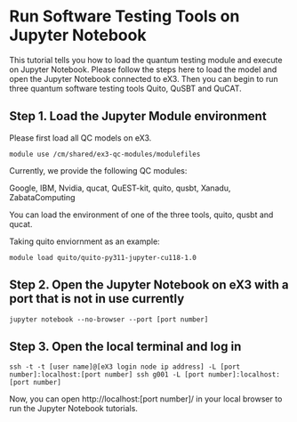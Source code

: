 # Run Software Testing Tools on Jupyter Notebook
This tutorial tells you how to load the quantum testing module and execute on Jupyter Notebook. Please follow the steps here to load the model and open the Jupyter Notebook connected to eX3. Then you can begin to run three quantum software testing tools Quito, QuSBT and QuCAT.

## Step 1. Load the Jupyter Module environment
Please first load all QC models on eX3.
```
module use /cm/shared/ex3-qc-modules/modulefiles
```


Currently, we provide the following QC modules:

Google,  IBM,  Nvidia,  qucat,  QuEST-kit,  quito,  qusbt,  Xanadu,  ZabataComputing

You can load the environment of one of the three tools, quito, qusbt and qucat.

Taking quito enviornment as an example:
```
module load quito/quito-py311-jupyter-cu118-1.0
```

## Step 2. Open the Jupyter Notebook on eX3 with a port that is not in use currently
```
jupyter notebook --no-browser --port [port number]
```

## Step 3. Open the local terminal and log in
```
ssh -t -t [user name]@[eX3 login node ip address] -L [port number]:localhost:[port number] ssh g001 -L [port number]:localhost:[port number]
```


Now, you can open http://localhost:[port number]/ in your local browser to run the Jupyter Notebook tutorials.
